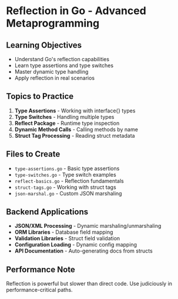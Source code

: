 # Reflection in Go - Advanced Metaprogramming

## Learning Objectives
- Understand Go's reflection capabilities
- Learn type assertions and type switches
- Master dynamic type handling
- Apply reflection in real scenarios

## Topics to Practice
1. **Type Assertions** - Working with interface{} types
2. **Type Switches** - Handling multiple types
3. **Reflect Package** - Runtime type inspection
4. **Dynamic Method Calls** - Calling methods by name
5. **Struct Tag Processing** - Reading struct metadata

## Files to Create
- `type-assertions.go` - Basic type assertions
- `type-switches.go` - Type switch examples
- `reflect-basics.go` - Reflection fundamentals
- `struct-tags.go` - Working with struct tags
- `json-marshal.go` - Custom JSON marshaling

## Backend Applications
- **JSON/XML Processing** - Dynamic marshaling/unmarshaling
- **ORM Libraries** - Database field mapping
- **Validation Libraries** - Struct field validation
- **Configuration Loading** - Dynamic config mapping
- **API Documentation** - Auto-generating docs from structs

## Performance Note
Reflection is powerful but slower than direct code. Use judiciously in performance-critical paths.
